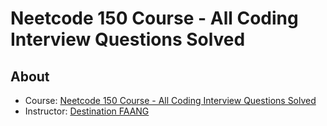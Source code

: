 # Neetcode 150 Course - All Coding Interview Questions Solved

## About
- Course: [Neetcode 150 Course - All Coding Interview Questions Solved](https://www.youtube.com/watch?v=T0u5nwSA0w0)
- Instructor: [Destination FAANG](https://www.youtube.com/@DestinationFAANG)